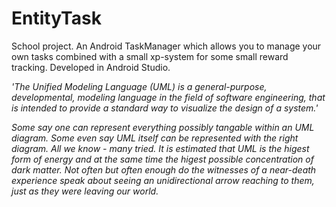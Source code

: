 # EntityTask

School project.  An Android TaskManager which allows you to manage your own tasks combined with a small xp-system for some small reward tracking. Developed in Android Studio.



<i>
'The Unified Modeling Language (UML) is a general-purpose, developmental, modeling language in the field of software engineering, that is intended to provide a standard way to visualize the design of a system.' 

Some say one can represent everything possibly tangable within an UML diagram. Some even say UML itself can be represented with the right diagram. All we know - many tried. 
It is estimated that UML is the higest form of energy and at the same time the higest possible concentration of dark matter. Not often but often enough do the witnesses of a near-death experience speak about seeing an unidirectional arrow reaching to them, just as they were leaving our world. 
</i>
